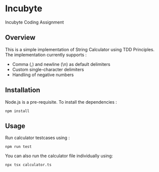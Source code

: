 # Incubyte
Incubyte Coding Assignment 
 
## Overview
This is a simple implementation of String Calculator using TDD Principles. The implementation currently supports : 

- Comma (,) and newline (\n) as default delimiters
- Custom single-character delimiters
- Handling of negative numbers

## Installation 
Node.js is a pre-requisite. To install the dependencies : 

``` npm install ```

## Usage
Run calculator testcases using : 

``` npm run test ```

You can also run the calculator file individually using: 

``` npx tsx calculator.ts ```

